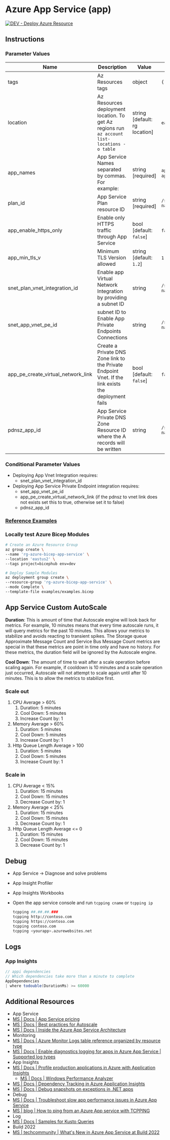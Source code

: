 # Azure App Service (app)

[![DEV - Deploy Azure Resource](https://github.com/ArtiomLK/azure-bicep-app-service/actions/workflows/dev.orchestrator.yml/badge.svg?branch=main&event=push)](https://github.com/ArtiomLK/azure-bicep-app-service/actions/workflows/dev.orchestrator.yml)

## Instructions

### Parameter Values

| Name                               | Description                                                                                          | Value                         | Examples                                                                                                                                               |
| ---------------------------------- | ---------------------------------------------------------------------------------------------------- | ----------------------------- | ------------------------------------------------------------------------------------------------------------------------------------------------------ |
| tags                               | Az Resources tags                                                                                    | object                        | `{ key: value }`                                                                                                                                       |
| location                           | Az Resources deployment location. To get Az regions run `az account list-locations -o table`         | string [default: rg location] | `eastus` \| `centralus` \| `westus` \| `westus2` \| `southcentralus`                                                                                   |
| app_names                          | App Service Names separated by commas. For example:                                                  | string [required]             | `applicationA` \| `applicationA,applicationB` \| `applicationA,applicationB,applicationC`                                                              |
| plan_id                            | App Service Plan resource ID                                                                         | string [required]             | `/subscriptions/xxxxxxxx-xxxx-xxxx-xxxx-xxxxxxxxxxxx/resourceGroups/rg-name/providers/Microsoft.Web/serverFarms/plan-name`                             |
| app_enable_https_only              | Enable only HTTPS traffic through App Service                                                        | bool [default: `false`]       | `false` \| `true`                                                                                                                                      |
| app_min_tls_v                      | Minimum TLS Version allowed                                                                          | string [default: `1.2`]       | `1.0` \| `1.1` \| `1.2`                                                                                                                                |
| snet_plan_vnet_integration_id      | Enable app Virtual Network Integration by providing a subnet ID                                      | string                        | `/subscriptions/xxxxxxxx-xxxx-xxxx-xxxx-xxxxxxxxxxxx/resourceGroups/rg-name/providers/Microsoft.Network/virtualNetworks/vnet-name/subnets/snet-name`   |
| snet_app_vnet_pe_id                | subnet ID to Enable App Private Endpoints Connections                                                | string                        | `/subscriptions/xxxxxxxx-xxxx-xxxx-xxxx-xxxxxxxxxxxx/resourceGroups/rg-name/providers/Microsoft.Network/virtualNetworks/vnet-name/subnets/snet-name`   |
| app_pe_create_virtual_network_link | Create a Private DNS Zone link to the Private Endpoint Vnet. If the link exists the deployment fails | bool [default: `false`]       | `false` \| `true`                                                                                                                                      |
| pdnsz_app_id                       | App Service Private DNS Zone Resource ID where the A records will be written                         | string                        | `/subscriptions/xxxxxxxx-xxxx-xxxx-xxxx-xxxxxxxxxxxx/resourceGroups/rg-name/providers/Microsoft.Network/privateDnsZones/privatelink.azurewebsites.net` |

### Conditional Parameter Values

- Deploying App Vnet Integration requires:
  - snet_plan_vnet_integration_id
- Deploying App Service Private Endpoint integration requires:
  - snet_app_vnet_pe_id
  - app_pe_create_virtual_network_link (if the pdnsz to vnet link does not exists set this to true, otherwise set it to false)
  - pdnsz_app_id

### [Reference Examples][1]

### Locally test Azure Bicep Modules

```bash
# Create an Azure Resource Group
az group create \
--name 'rg-azure-bicep-app-service' \
--location 'eastus2' \
--tags project=bicephub env=dev

# Deploy Sample Modules
az deployment group create \
--resource-group 'rg-azure-bicep-app-service' \
--mode Complete \
--template-file examples/examples.bicep
```

## App Service Custom AutoScale

**Duration**: This is amount of time that Autoscale engine will look back for metrics. For example, 10 minutes means that every time autoscale runs, it will query metrics for the past 10 minutes. This allows your metrics to stabilize and avoids reacting to transient spikes. The Storage queue Approximate Message Count and Service Bus Message Count metrics are special in that these metrics are point in time only and have no history. For these metrics, the duration field will be ignored by the Autoscale engine.

**Cool Down**: The amount of time to wait after a scale operation before scaling again. For example, if cooldown is 10 minutes and a scale operation just occurred, Autoscale will not attempt to scale again until after 10 minutes. This is to allow the metrics to stabilize first.

### Scale out

1. CPU Average > 60%
   1. Duration: 5 minutes
   2. Cool Down: 5 minutes
   3. Increase Count by: 1
2. Memory Average > 60%
   1. Duration: 5 minutes
   2. Cool Down: 5 minutes
   3. Increase Count by: 1
3. Http Queue Length Average > 100
   1. Duration: 5 minutes
   2. Cool Down: 5 minutes
   3. Increase Count by: 1

### Scale in

1. CPU Average < 15%
   1. Duration: 15 minutes
   2. Cool Down: 15 minutes
   3. Decrease Count by: 1
2. Memory Average < 25%
   1. Duration: 15 minutes
   2. Cool Down: 15 minutes
   3. Decrease Count by: 1
3. Http Queue Length Average <= 0
   1. Duration: 15 minutes
   2. Cool Down: 15 minutes
   3. Decrease Count by: 1

## Debug

- App Service -> Diagnose and solve problems
- App Insight Profiler
- App Insights Workbooks
- Open the app service console and run `tcpping cname` or `tcpping ip`

   ```bash
   tcpping ##.##.##.###
   tcpping http://contoso.com
   tcpping https://contoso.com
   tcpping contoso.com
   tcpping <yourapp>.azurewebsites.net
   ```

## Logs

### App Insights

```java (Kusto)
// appi dependencies
// Which dependencies take more than a minute to complete
AppDependencies
| where todouble(DurationMs) >= 60000
```

## Additional Resources

- App Service
- [MS | Docs | App Service pricing][3]
- [MS | Docs | Best practices for Autoscale][4]
- [MS | Docs | Inside the Azure App Service Architecture][11]
- Monitoring
- [MS | Docs | Azure Monitor Logs table reference organized by resource type][5]
- [MS | Docs | Enable diagnostics logging for apps in Azure App Service | Supported log types][2]
- App Insights
- [MS | Docs | Profile production applications in Azure with Application Insights][14]
  - [MS | Docs | Windows Performance Analyzer][2]
- [MS | Docs | Dependency Tracking in Azure Application Insights][12]
- [MS | Docs | Debug snapshots on exceptions in .NET apps][13]
- Debug
- [MS | Docs | Troubleshoot slow app performance issues in Azure App Service][10]
- [MS | blog | How to ping from an Azure App service with TCPPING][7]
- Log
- [MS | Docs | Samples for Kusto Queries][8]
- Build 2022
- [MS | techcommunity | What's New in Azure App Service at Build 2022][6]

[1]: ./examples/examples.bicep
[2]: https://docs.microsoft.com/en-us/azure/app-service/troubleshoot-diagnostic-logs
[3]: https://azure.microsoft.com/en-us/pricing/details/app-service/windows/
[4]: https://docs.microsoft.com/en-us/azure/azure-monitor/autoscale/autoscale-best-practices
[5]: https://docs.microsoft.com/en-us/azure/azure-monitor/reference/tables/tables-resourcetype
[6]: https://techcommunity.microsoft.com/t5/apps-on-azure-blog/what-s-new-in-azure-app-service-at-build-2022/ba-p/3407584
[7]: https://www.code4it.dev/blog/tcpping-azure-portal
[8]: https://docs.microsoft.com/en-us/azure/data-explorer/kusto/query/samples
[9]: https://docs.microsoft.com/en-us/windows-hardware/test/wpt/windows-performance-analyzer
[10]: https://docs.microsoft.com/en-us/azure/app-service/troubleshoot-performance-degradation
[11]: https://docs.microsoft.com/en-us/archive/msdn-magazine/2017/february/azure-inside-the-azure-app-service-architecture
[12]: https://docs.microsoft.com/en-us/azure/azure-monitor/app/asp-net-dependencies
[13]: https://docs.microsoft.com/en-us/azure/azure-monitor/snapshot-debugger/snapshot-debugger
[14]: https://docs.microsoft.com/en-us/azure/azure-monitor/profiler/profiler-overview
